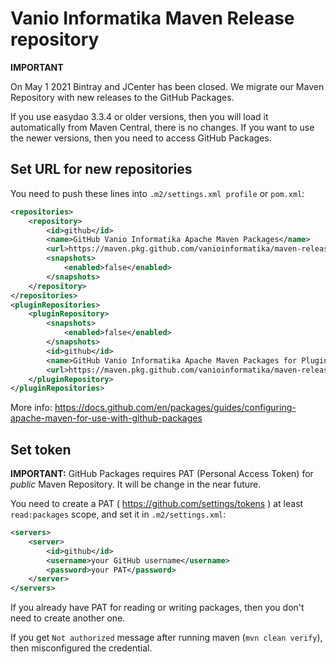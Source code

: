 # Vanio Informatika Maven Release repository

**IMPORTANT**

On May 1 2021 Bintray and JCenter has been closed.
We migrate our Maven Repository with new releases to the GitHub Packages.

If you use easydao 3.3.4 or older versions, then you will load it automatically from Maven Central, there is no changes.
If you want to use the newer versions, then you need to access GitHub Packages.

## Set URL for new repositories

You need to push these lines into `.m2/settings.xml profile` or `pom.xml`:

```xml
<repositories>
    <repository>
        <id>github</id>
        <name>GitHub Vanio Informatika Apache Maven Packages</name>
        <url>https://maven.pkg.github.com/vanioinformatika/maven-releases</url>
        <snapshots>
            <enabled>false</enabled>
        </snapshots>
    </repository>
</repositories>
<pluginRepositories>
    <pluginRepository>
        <snapshots>
            <enabled>false</enabled>
        </snapshots>
        <id>github</id>
        <name>GitHub Vanio Informatika Apache Maven Packages for Plugins</name>
        <url>https://maven.pkg.github.com/vanioinformatika/maven-releases</url>
    </pluginRepository>
</pluginRepositories>
```

More info: https://docs.github.com/en/packages/guides/configuring-apache-maven-for-use-with-github-packages

## Set token

**IMPORTANT:** GitHub Packages requires PAT (Personal Access Token) for _public_ Maven Repository.
It will be change in the near future.

You need to create a PAT ( https://github.com/settings/tokens ) at least `read:packages` scope, and set it in `.m2/settings.xml`:

```xml
<servers>
    <server>
        <id>github</id>
        <username>your GitHub username</username>
        <password>your PAT</password>
    </server>
</servers>
```

If you already have PAT for reading or writing packages, then you don't need to create another one.

If you get `Not authorized` message after running maven (`mvn clean verify`), then misconfigured the credential.
